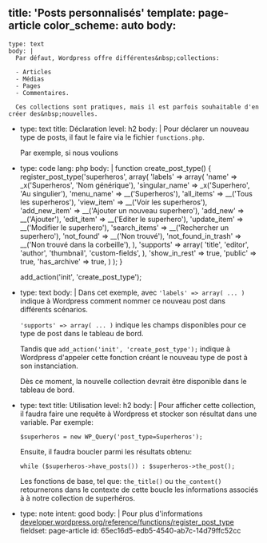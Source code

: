 title: 'Posts personnalisés'
template: page-article
color_scheme: auto
body:
  -
    type: text
    body: |
      Par défaut, Wordpress offre différentes&nbsp;collections: 
      
      - Articles
      - Médias
      - Pages
      - Commentaires. 
      
      Ces collections sont pratiques, mais il est parfois souhaitable d'en créer des&nbsp;nouvelles.
  -
    type: text
    title: Déclaration
    level: h2
    body: |
      Pour déclarer un nouveau type de posts, il faut le faire via le fichier `functions.php`.
      
      Par exemple, si nous voulions
  -
    type: code
    lang: php
    body: |
      function create_post_type() {
        register_post_type('superheros', 
          array(
            'labels' => array(
              'name' => _x('Superheros', 'Nom générique'),
              'singular_name' => _x('Superhero', 'Au singulier'),
              'menu_name' => __('Superheros'),
              'all_items' => __('Tous les superheros'),
              'view_item' => __('Voir les superheros'),
              'add_new_item' => __('Ajouter un nouveau superhero'),
              'add_new' => __('Ajouter'),
              'edit_item' => __('Editer le superhero'),
              'update_item' => __('Modifier le superhero'),
              'search_items' => __('Rechercher un superhero'),
              'not_found' => __('Non trouvé'),
              'not_found_in_trash' => __('Non trouvé dans la corbeille'),
            ),
            'supports' => array(
              'title', 
              'editor', 
              'author', 
              'thumbnail', 
              'custom-fields',
            ),
            'show_in_rest' => true,
            'public' => true,
            'has_archive' => true,
          )
        );
      }
      
      add_action('init', 'create_post_type');
  -
    type: text
    body: |
      Dans cet exemple, avec `'labels' => array( ... )` indique à Wordpress comment nommer ce nouveau post dans différents&nbsp;scénarios.
      
      `'supports' => array( ... )` indique les champs disponibles pour ce type de post dans le tableau de&nbsp;bord.
      
      Tandis que `add_action('init', 'create_post_type');` indique à Wordpress d'appeler cette fonction créant le nouveau type de post à son&nbsp;instanciation.
      
      Dès ce moment, la nouvelle collection devrait être disponible dans le tableau de&nbsp;bord.
  -
    type: text
    title: Utilisation
    level: h2
    body: |
      Pour afficher cette collection, il faudra faire une requête à Wordpress et stocker son résultat dans une variable. Par&nbsp;exemple:
      
      `$superheros = new WP_Query('post_type=Superheros');`
      
      Ensuite, il faudra boucler parmi les résultats&nbsp;obtenu:
      
      `while ($superheros->have_posts()) : $superheros->the_post();`
      
      Les fonctions de base, tel que: `the_title()` ou `the_content()` retournerons dans le contexte de cette boucle les informations associés à à notre collection de&nbsp;superhéros.
  -
    type: note
    intent: good
    body: |
      Pour plus d'informations
      [developer.wordpress.org/reference/functions/register_post_type](https://developer.wordpress.org/reference/functions/register_post_type/)
fieldset: page-article
id: 65ec16d5-edb5-4540-ab7c-14d79ffc52cc
